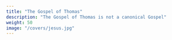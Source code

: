 ```yaml
---
title: "The Gospel of Thomas" 
description: "The Gospel of Thomas is not a canonical Gospel"
weight: 50
image: "/covers/jesus.jpg"
---
```

